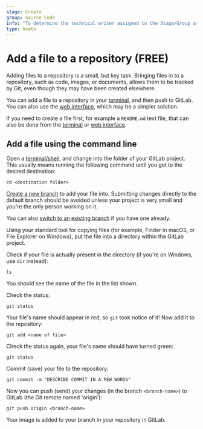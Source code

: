 ```yaml
---
stage: Create
group: Source Code
info: "To determine the technical writer assigned to the Stage/Group associated with this page, see https://about.gitlab.com/handbook/engineering/ux/technical-writing/#assignments"
type: howto
---
```


# Add a file to a repository **(FREE)**

Adding files to a repository is a small, but key task. Bringing files in to a repository,
such as code, images, or documents, allows them to be tracked by Git, even though they
may have been created elsewhere.

You can add a file to a repository in your [terminal](#add-a-file-using-the-command-line), and
then push to GitLab. You can also use the [web interface](../user/project/repository/web_editor.md#upload-a-file),
which may be a simpler solution.

If you need to create a file first, for example a `README.md` text file, that can
also be done from the [terminal](command-line-commands.md#create-a-text-file-in-the-current-directory) or
[web interface](../user/project/repository/web_editor.md#create-a-file).

## Add a file using the command line

Open a [terminal/shell](command-line-commands.md), and change into the folder of your
GitLab project. This usually means running the following command until you get
to the desired destination:

```shell
cd <destination folder>
```

[Create a new branch](../tutorials/make_your_first_git_commit.md#create-a-branch-and-make-changes) to add your file into. Submitting changes directly
to the default branch should be avoided unless your project is very small and you're the
only person working on it.

You can also [switch to an existing branch](start-using-git.md#switch-to-a-branch)
if you have one already.

Using your standard tool for copying files (for example, Finder in macOS, or File Explorer
on Windows), put the file into a directory within the GitLab project.

Check if your file is actually present in the directory (if you're on Windows,
use `dir` instead):

```shell
ls
```

You should see the name of the file in the list shown.

Check the status:

```shell
git status
```

Your file's name should appear in red, so `git` took notice of it! Now add it
to the repository:

```shell
git add <name of file>
```

Check the status again, your file's name should have turned green:

```shell
git status
```

Commit (save) your file to the repository:

```shell
git commit -m "DESCRIBE COMMIT IN A FEW WORDS"
```

Now you can push (send) your changes (in the branch `<branch-name>`) to GitLab
(the Git remote named 'origin'):

```shell
git push origin <branch-name>
```

Your image is added to your branch in your repository in GitLab.

<!-- ## Troubleshooting

Include any troubleshooting steps that you can foresee. If you know beforehand what issues
one might have when setting this up, or when something is changed, or on upgrading, it's
important to describe those, too. Think of things that may go wrong and include them here.
This is important to minimize requests for support, and to avoid doc comments with
questions that you know someone might ask.

Each scenario can be a third-level heading, e.g. `### Getting error message X`.
If you have none to add when creating a doc, leave this section in place
but commented out to help encourage others to add to it in the future. -->
